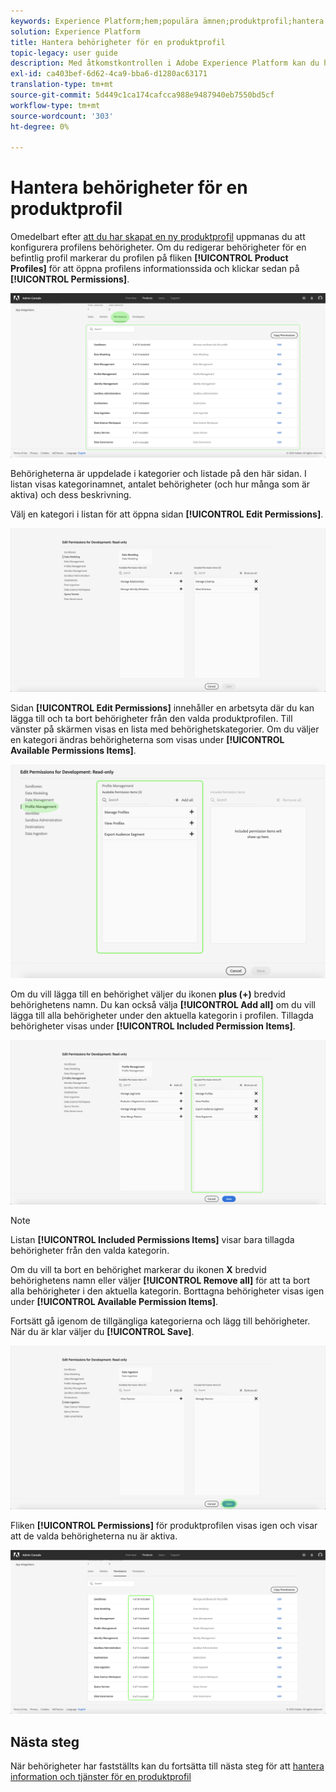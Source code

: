 ```yaml
---
keywords: Experience Platform;hem;populära ämnen;produktprofil;hantera behörigheter
solution: Experience Platform
title: Hantera behörigheter för en produktprofil
topic-legacy: user guide
description: Med åtkomstkontrollen i Adobe Experience Platform kan du hantera roller och behörigheter för olika plattformsfunktioner med Adobe Admin Console. Det här dokumentet är en guide till hur du hanterar behörigheter för en produktprofil för Platform.
exl-id: ca403bef-6d62-4ca9-bba6-d1280ac63171
translation-type: tm+mt
source-git-commit: 5d449c1ca174cafcca988e9487940eb7550bd5cf
workflow-type: tm+mt
source-wordcount: '303'
ht-degree: 0%

---
```


# Hantera behörigheter för en produktprofil

Omedelbart efter [att du har skapat en ny produktprofil](#create-a-new-product-profile) uppmanas du att konfigurera profilens behörigheter. Om du redigerar behörigheter för en befintlig profil markerar du profilen på fliken **[!UICONTROL Product Profiles]** för att öppna profilens informationssida och klickar sedan på **[!UICONTROL Permissions]**.

![profile-permissions](../images/profile-permissions.png)

Behörigheterna är uppdelade i kategorier och listade på den här sidan. I listan visas kategorinamnet, antalet behörigheter (och hur många som är aktiva) och dess beskrivning.

Välj en kategori i listan för att öppna sidan **[!UICONTROL Edit Permissions]**.

![redigera-behörigheter](../images/edit-permissions.png)

Sidan **[!UICONTROL Edit Permissions]** innehåller en arbetsyta där du kan lägga till och ta bort behörigheter från den valda produktprofilen. Till vänster på skärmen visas en lista med behörighetskategorier. Om du väljer en kategori ändras behörigheterna som visas under **[!UICONTROL Available Permissions Items]**.

![change-permissions-category](../images/change-permissions-category.png)

Om du vill lägga till en behörighet väljer du ikonen **plus (+)** bredvid behörighetens namn. Du kan också välja **[!UICONTROL Add all]** om du vill lägga till alla behörigheter under den aktuella kategorin i profilen. Tillagda behörigheter visas under **[!UICONTROL Included Permission Items]**.

![add-permissions](../images/add-permissions.png)

>[!NOTE]
>
>Listan **[!UICONTROL Included Permissions Items]** visar bara tillagda behörigheter från den valda kategorin.

Om du vill ta bort en behörighet markerar du ikonen **X** bredvid behörighetens namn eller väljer **[!UICONTROL Remove all]** för att ta bort alla behörigheter i den aktuella kategorin. Borttagna behörigheter visas igen under **[!UICONTROL Available Permission Items]**.

Fortsätt gå igenom de tillgängliga kategorierna och lägg till behörigheter. När du är klar väljer du **[!UICONTROL Save]**.

![behörigheter-avsluta](../images/permissions-finish.png)

Fliken **[!UICONTROL Permissions]** för produktprofilen visas igen och visar att de valda behörigheterna nu är aktiva.

![added-permissions](../images/added-permissions.png)

## Nästa steg

När behörigheter har fastställts kan du fortsätta till nästa steg för att [hantera information och tjänster för en produktprofil](details-and-services.md)
